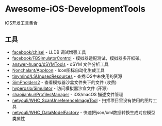 # Awesome-iOS-DevelopmentTools
iOS开发工具集合

## 工具
* [facebook/chisel](https://github.com/facebook/chisel) - LLDB 调试增强工具
* [facebook/FBSimulatorControl](https://github.com/facebook/FBSimulatorControl) - 模拟器适配测试，模拟器多开框架。
* [answer-huang/dSYMTools](https://github.com/answer-huang/dSYMTools) - dSYM 文件分析工具
* [Nonchalant/AppIcon](https://github.com/Nonchalant/AppIcon) - Icon图标自动化生成工具
* [tinymind/LSUnusedResources](https://github.com/tinymind/LSUnusedResources) - 查找iOS中未使用的资源
* [SimPholders2](https://simpholders.com/) - 查看模拟器沙盒文件夹下的文件 (收费)
* [hyperoslo/Simulator](https://github.com/hyperoslo/Simulator) - 访问模拟器沙盒文件 (开源)
* [shaojiankui/ProfilesManager](https://github.com/shaojiankui/ProfilesManager) - iOS/macOS 描述文件管理
* [netyouli/WHC_ScanUnreferenceImageTool](https://github.com/netyouli/WHC_ScanUnreferenceImageTool) - 扫描项目里没有使用的图片工具
* [netyouli/WHC_DataModelFactory](https://github.com/netyouli/WHC_DataModelFactory) - 快速把json/xml数据转换生成对应模型类属性




